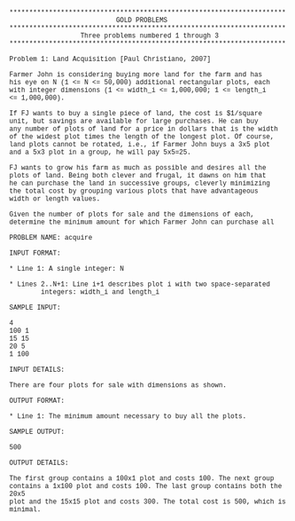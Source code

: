 <pre style="font-family: 'Andale Mono', 'Courier New', Courier, monospace;"><code style="font-family: 'Andale Mono', 'Courier New', Courier, monospace;">**********************************************************************
                           GOLD PROBLEMS
**********************************************************************
                  Three problems numbered 1 through 3
**********************************************************************

Problem 1: Land Acquisition [Paul Christiano, 2007]

Farmer John is considering buying more land for the farm and has
his eye on N (1 &lt;= N &lt;= 50,000) additional rectangular plots, each
with integer dimensions (1 &lt;= width_i &lt;= 1,000,000; 1 &lt;= length_i
&lt;= 1,000,000).

If FJ wants to buy a single piece of land, the cost is $1/square
unit, but savings are available for large purchases. He can buy
any number of plots of land for a price in dollars that is the width
of the widest plot times the length of the longest plot. Of course,
land plots cannot be rotated, i.e., if Farmer John buys a 3x5 plot
and a 5x3 plot in a group, he will pay 5x5=25.

FJ wants to grow his farm as much as possible and desires all the
plots of land. Being both clever and frugal, it dawns on him that
he can purchase the land in successive groups, cleverly minimizing
the total cost by grouping various plots that have advantageous
width or length values.

Given the number of plots for sale and the dimensions of each,
determine the minimum amount for which Farmer John can purchase all

PROBLEM NAME: acquire

INPUT FORMAT:

* Line 1: A single integer: N

* Lines 2..N+1: Line i+1 describes plot i with two space-separated
        integers: width_i and length_i

SAMPLE INPUT:

4
100 1
15 15
20 5
1 100

INPUT DETAILS:

There are four plots for sale with dimensions as shown.

OUTPUT FORMAT:

* Line 1: The minimum amount necessary to buy all the plots.

SAMPLE OUTPUT:

500

OUTPUT DETAILS:

The first group contains a 100x1 plot and costs 100. The next group
contains a 1x100 plot and costs 100. The last group contains both the 20x5
plot and the 15x15 plot and costs 300. The total cost is 500, which is
minimal.</code></pre>